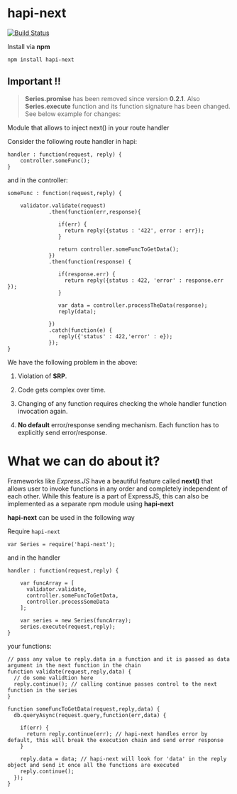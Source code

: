 # hapi-next             
[![Build Status](https://travis-ci.org/Pranay92/hapi-next.svg?branch=master)](https://travis-ci.org/Pranay92/hapi-next)

Install via **npm**

`npm install hapi-next`


## Important !!

> **Series.promise** has been removed since version **0.2.1**. Also **Series.execute** function and its function signature has been changed. See below example for changes:

Module that allows to inject next() in your route handler

Consider the following route handler in hapi:

```
handler : function(request, reply) {
    controller.someFunc();
}
```


and in the controller: 

```
someFunc : function(request,reply) {

    validator.validate(request) 
             .then(function(err,response){
             
                if(err) {
                  return reply({status : '422', error : err});
                }
                
                return controller.someFuncToGetData();
             })
             .then(function(response) {
                
                if(response.err) {
                  return reply({status : 422, 'error' : response.err });
                }
                
                var data = controller.processTheData(response);
                reply(data);
                
             })
             .catch(function(e) {
                reply({'status' : 422,'error' : e});
             });
}
```

We have the following problem in the above:

1. Violation of **SRP**.

2. Code gets complex over time. 

3. Changing of any function requires checking the whole handler function invocation again.

4. **No default** error/response sending mechanism. Each function has to explicitly send error/response.


# What we can do about it?

Frameworks like *Express.JS* have a beautiful feature called **next()** that allows user to invoke functions in any order and completely independent of each other. While this feature is a part of ExpressJS, this can also be implemented as a separate npm module using **hapi-next**


**hapi-next** can be used in the following way

Require `hapi-next`
```
var Series = require('hapi-next');
```

and in the handler

```
handler : function(request,reply) {
    
    var funcArray = [
      validator.validate,
      controller.someFuncToGetData,
      controller.processSomeData
    ];
    
    var series = new Series(funcArray);
    series.execute(request,reply);
}

```

your functions:

```
// pass any value to reply.data in a function and it is passed as data argument in the next function in the chain
function validate(request,reply,data) {
  // do some validtion here
  reply.continue(); // calling continue passes control to the next function in the series
}

function someFuncToGetData(request,reply,data) {
  db.queryAsync(request.query,function(err,data) {
    
    if(err) {
      return reply.continue(err); // hapi-next handles error by default, this will break the execution chain and send error response 
    }
    
    reply.data = data; // hapi-next will look for 'data' in the reply object and send it once all the functions are executed
    reply.continue();
  });
}
```



